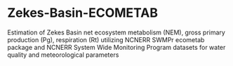 # Zekes-Basin-ECOMETAB
Estimation of Zekes Basin net ecosystem metabolism (NEM), gross primary production (Pg), respiration (Rt) utilizing NCNERR SWMPr ecometab package and NCNERR System Wide Monitoring Program datasets for water quality and meteorological parameters
